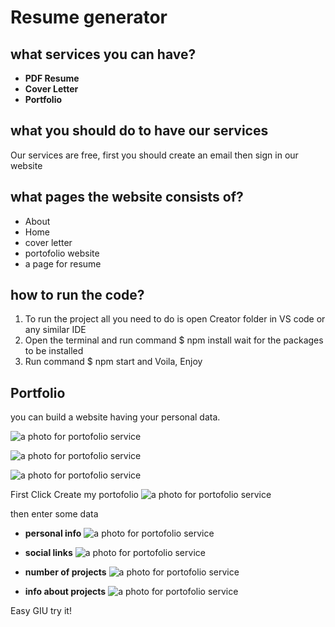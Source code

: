# Resume generator 
## what services you can have?
- **PDF Resume**
- **Cover Letter**
- **Portfolio**
## what you should do to have our services
Our services are free, first you should create an email then sign in our website 
## what pages the website consists of?
- About
- Home
- cover letter
- portofolio website
- a page for resume
## how to run the code?
1. To run the project all you need to do is open Creator folder in VS code or any similar IDE
2. Open the terminal and run command $ npm install wait for the packages to be installed
3. Run command $ npm start and Voila, Enjoy

## Portfolio
you can build a website having your personal data.

![a photo for portofolio service](imgs/portofolio.png)

![a photo for portofolio service](imgs/Screenshot%202023-09-10%20214628.png)

![a photo for portofolio service](imgs/Screenshot%202023-09-10%20214612.png)

First Click Create my portofolio 
![a photo for portofolio service](imgs/Screenshot%202023-09-10%20214257.png)

then enter some data 
- **personal info** 
![a photo for portofolio service](imgs/Screenshot%202023-09-10%20214316.png)

- **social links** 
![a photo for portofolio service](imgs/Screenshot%202023-09-10%20214413.png)

- **number of projects** 
![a photo for portofolio service](imgs/Screenshot%202023-09-10%20214450.png)

- **info about projects** 
![a photo for portofolio service](imgs/Screenshot%202023-09-10%20214503.png)

Easy GIU try it!
 

